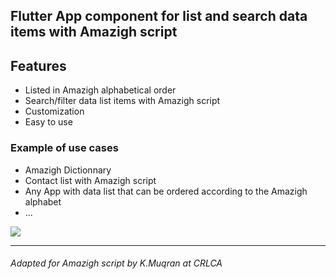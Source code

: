 ## Flutter App component for list and search data items with Amazigh script



## Features
- Listed in Amazigh alphabetical order
- Search/filter  data list items with Amazigh script
- Customization 
- Easy to use

### Example of use cases
- Amazigh Dictionnary 
- Contact list  with Amazigh script
- Any App with data list that can be ordered according to the Amazigh alphabet
- ...

![](https://github.com/ericferreira1992/alphabet-search-view/raw/main/demo.gif)

---------------------------
###### Adapted for Amazigh script by K.Muqran at CRLCA
